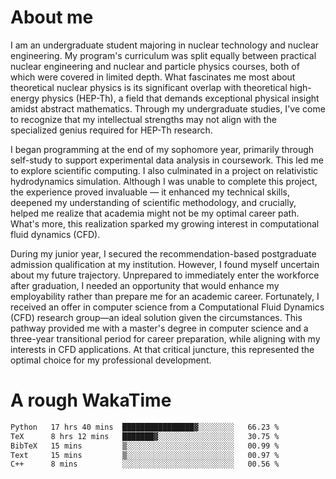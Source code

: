 # About me

I am an undergraduate student majoring in nuclear technology and nuclear engineering. My program's curriculum was split equally between practical nuclear engineering and nuclear and particle physics courses, both of which were covered in limited depth. What fascinates me most about theoretical nuclear physics is its significant overlap with theoretical high-energy physics (HEP-Th), a field that demands exceptional physical insight amidst abstract mathematics. Through my undergraduate studies, I've come to recognize that my intellectual strengths may not align with the specialized genius required for HEP-Th research.

I began programming at the end of my sophomore year, primarily through self-study to support experimental data analysis in coursework. This led me to explore scientific computing. I also culminated in a project on relativistic hydrodynamics simulation. Although I was unable to complete this project, the experience proved invaluable — it enhanced my technical skills, deepened my understanding of scientific methodology, and crucially, helped me realize that academia might not be my optimal career path. What's more, this realization sparked my growing interest in computational fluid dynamics (CFD).

During my junior year, I secured the recommendation-based postgraduate admission qualification at my institution. However, I found myself uncertain about my future trajectory. Unprepared to immediately enter the workforce after graduation, I needed an opportunity that would enhance my employability rather than prepare me for an academic career. Fortunately, I received an offer in computer science from a Computational Fluid Dynamics (CFD) research group—an ideal solution given the circumstances. This pathway provided me with a master's degree in computer science and a three-year transitional period for career preparation, while aligning with my interests in CFD applications. At that critical juncture, this represented the optimal choice for my professional development.

# A rough WakaTime

<!--START_SECTION:waka-->

```txt
Python   17 hrs 40 mins  ████████████████▓░░░░░░░░   66.23 %
TeX      8 hrs 12 mins   ███████▓░░░░░░░░░░░░░░░░░   30.75 %
BibTeX   15 mins         ▒░░░░░░░░░░░░░░░░░░░░░░░░   00.99 %
Text     15 mins         ▒░░░░░░░░░░░░░░░░░░░░░░░░   00.97 %
C++      8 mins          ░░░░░░░░░░░░░░░░░░░░░░░░░   00.56 %
```

<!--END_SECTION:waka-->
